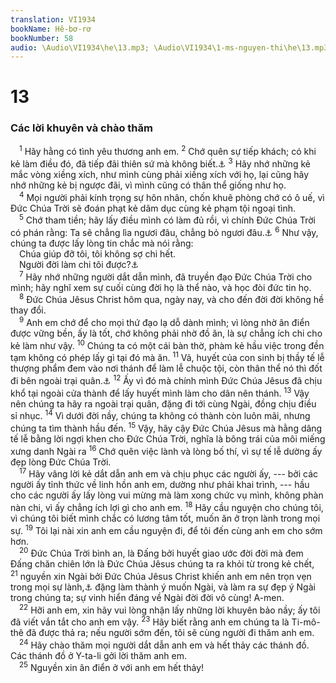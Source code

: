 ```yaml
---
translation: VI1934
bookName: Hê-bơ-rơ 
bookNumber: 58
audio: \Audio\VI1934\he\13.mp3; \Audio\VI1934\1-ms-nguyen-thi\he\13.mp3; \Audio\VI1934\2-ms-david-dong\he\13.mp3
---
```


<div class="title"><h1>13</h1><h3>Các lời khuyên và chào thăm</h3></div>
<span class="verse he_13_1"> <sup>1</sup> Hãy hằng có tình yêu thương anh em. </span>
<span class="verse he_13_2"><sup>2</sup> Chớ quên sự tiếp khách; có khi kẻ làm điều đó, đã tiếp đãi thiên sứ mà không biết.<a data-toggle="tooltip" data-placement="bottom" title="Sa 18:1-8; 19:1-3 ">⚓</a></span>
<span class="verse he_13_3"><sup>3</sup> Hãy nhớ những kẻ mắc vòng xiềng xích, như mình cùng phải xiềng xích với họ, lại cũng hãy nhớ những kẻ bị ngược đãi, vì mình cũng có thân thể giống như họ. <br/></span>
<span class="verse he_13_4"> <sup>4</sup> Mọi người phải kính trọng sự hôn nhân, chốn khuê phòng chớ có ô uế, vì Đức Chúa Trời sẽ đoán phạt kẻ dâm dục cùng kẻ phạm tội ngoại tình. <br/></span>
<span class="verse he_13_5"> <sup>5</sup> Chớ tham tiền; hãy lấy điều mình có làm đủ rồi, vì chính Đức Chúa Trời có phán rằng: Ta sẽ chẳng lìa ngươi đâu, chẳng bỏ ngươi đâu.<a data-toggle="tooltip" data-placement="bottom" title="Phu 31:6,8; Gios 1:5">⚓</a></span>
<span class="verse he_13_6"><sup>6</sup> Như vậy, chúng ta được lấy lòng tin chắc mà nói rằng: <br/> Chúa giúp đỡ tôi, tôi không sợ chi hết. <br/> Người đời làm chi tôi được?<a data-toggle="tooltip" data-placement="bottom" title="Thi 118:6">⚓</a><br/></span>
<span class="verse he_13_7"> <sup>7</sup> Hãy nhớ những người dắt dẫn mình, đã truyền đạo Đức Chúa Trời cho mình; hãy nghĩ xem sự cuối cùng đời họ là thể nào, và học đòi đức tin họ. <br/></span>
<span class="verse he_13_8"> <sup>8</sup> Đức Chúa Jêsus Christ hôm qua, ngày nay, và cho đến đời đời không hề thay đổi. <br/></span>
<span class="verse he_13_9"> <sup>9</sup> Anh em chớ để cho mọi thứ đạo lạ dỗ dành mình; vì lòng nhờ ân điển được vững bền, ấy là tốt, chớ không phải nhờ đồ ăn, là sự chẳng ích chi cho kẻ làm như vậy. </span>
<span class="verse he_13_10"><sup>10</sup> Chúng ta có một cái bàn thờ, phàm kẻ hầu việc trong đền tạm không có phép lấy gì tại đó mà ăn. </span>
<span class="verse he_13_11"><sup>11</sup> Vả, huyết của con sinh bị thầy tế lễ thượng phẩm đem vào nơi thánh để làm lễ chuộc tội, còn thân thể nó thì đốt đi bên ngoài trại quân.<a data-toggle="tooltip" data-placement="bottom" title="Le 16:27">⚓</a></span>
<span class="verse he_13_12"><sup>12</sup> Ấy vì đó mà chính mình Đức Chúa Jêsus đã chịu khổ tại ngoài cửa thành để lấy huyết mình làm cho dân nên thánh. </span>
<span class="verse he_13_13"><sup>13</sup> Vậy nên chúng ta hãy ra ngoài trại quân, đặng đi tới cùng Ngài, đồng chịu điều sỉ nhục. </span>
<span class="verse he_13_14"><sup>14</sup> Vì dưới đời nầy, chúng ta không có thành còn luôn mãi, nhưng chúng ta tìm thành hầu đến. </span>
<span class="verse he_13_15"><sup>15</sup> Vậy, hãy cậy Đức Chúa Jêsus mà hằng dâng tế lễ bằng lời ngợi khen cho Đức Chúa Trời, nghĩa là bông trái của môi miếng xưng danh Ngài ra </span>
<span class="verse he_13_16"><sup>16</sup> Chớ quên việc lành và lòng bố thí, vì sự tế lễ dường ấy đẹp lòng Đức Chúa Trời. <br/></span>
<span class="verse he_13_17"> <sup>17</sup> Hãy vâng lời kẻ dắt dẫn anh em và chịu phục các người ấy, --- bởi các người ấy tỉnh thức về linh hồn anh em, dường như phải khai trình, --- hầu cho các người ấy lấy lòng vui mừng mà làm xong chức vụ mình, không phàn nàn chi, vì ấy chẳng ích lợi gì cho anh em. </span>
<span class="verse he_13_18"><sup>18</sup> Hãy cầu nguyện cho chúng tôi, vì chúng tôi biết mình chắc có lương tâm tốt, muốn ăn ở trọn lành trong mọi sự. </span>
<span class="verse he_13_19"><sup>19</sup> Tôi lại nài xin anh em cầu nguyện đi, để tôi đến cùng anh em cho sớm hơn. <br/></span>
<span class="verse he_13_20"> <sup>20</sup> Đức Chúa Trời bình an, là Đấng bởi huyết giao ước đời đời mà đem Đấng chăn chiên lớn là Đức Chúa Jêsus chúng ta ra khỏi từ trong kẻ chết, </span>
<span class="verse he_13_21"><sup>21</sup> nguyền xin Ngài bởi Đức Chúa Jêsus Christ khiến anh em nên trọn vẹn trong mọi sự lành,<a data-toggle="tooltip" data-placement="bottom" title="Ctd: trang bị cho anh em bằng mọi việc lành">⚓</a> đặng làm thành ý muốn Ngài, và làm ra sự đẹp ý Ngài trong chúng ta; sự vinh hiển đáng về Ngài đời đời vô cùng! A-men. <br/></span>
<span class="verse he_13_22"> <sup>22</sup> Hỡi anh em, xin hãy vui lòng nhận lấy những lời khuyên bảo nầy; ấy tôi đã viết vắn tắt cho anh em vậy. </span>
<span class="verse he_13_23"><sup>23</sup> Hãy biết rằng anh em chúng ta là Ti-mô-thê đã được thả ra; nếu người sớm đến, tôi sẽ cùng người đi thăm anh em. <br/></span>
<span class="verse he_13_24"> <sup>24</sup> Hãy chào thăm mọi người dắt dẫn anh em và hết thảy các thánh đồ. Các thánh đồ ở Y-ta-li gởi lời thăm anh em. <br/></span>
<span class="verse he_13_25"> <sup>25</sup> Nguyền xin ân điển ở với anh em hết thảy! <br/></span>
